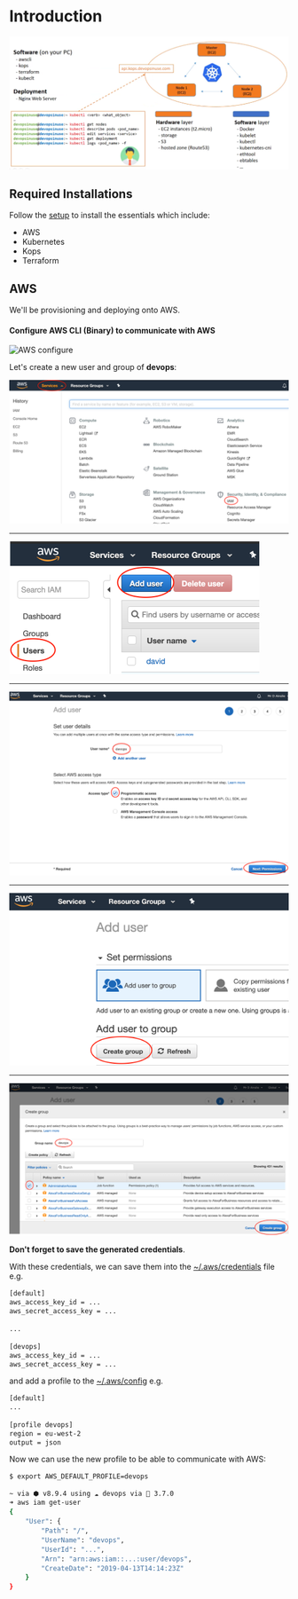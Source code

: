 # Introduction

![Course](images/course.png)

## Required Installations

Follow the [setup](../../docs/setup.md) to install the essentials which include:

- AWS
- Kubernetes
- Kops
- Terraform

## AWS

We'll be provisioning and deploying onto AWS.

#### Configure AWS CLI (Binary) to communicate with AWS

![AWS configure](images/aws-configure.png)

Let's create a new user and group of **devops**:

![Creating user and group](images/creating-user-and-group.png)

---

![Creating new user](images/creating-new-user.png)

---

![New user](images/new-user.png)

---

![Creating group](images/creating-group.png)

---

![Created group](images/created-group.png)

**Don't forget to save the generated credentials**.

With these credentials, we can save them into the [~/.aws/credentials](~/.aws/credentials) file e.g.

```properties
[default]
aws_access_key_id = ...
aws_secret_access_key = ...

...

[devops]
aws_access_key_id = ...
aws_secret_access_key = ...
```

and add a profile to the [~/.aws/config](~/.aws/config) e.g.

```properties
[default]
...

[profile devops]
region = eu-west-2
output = json
```

Now we can use the new profile to be able to communicate with AWS:

```bash
$ export AWS_DEFAULT_PROFILE=devops
```

```bash
~ via ⬢ v8.9.4 using ☁️ devops via 🐍 3.7.0
➜ aws iam get-user
{
    "User": {
        "Path": "/",
        "UserName": "devops",
        "UserId": "...",
        "Arn": "arn:aws:iam::...:user/devops",
        "CreateDate": "2019-04-13T14:14:23Z"
    }
}
```